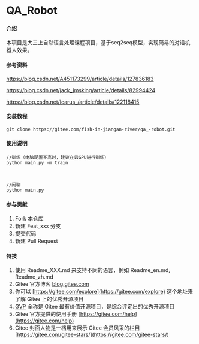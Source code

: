 # QA_Robot

#### 介绍

本项目是大三上自然语言处理课程项目，基于seq2seq模型，实现简易的对话机器人效果。

#### 参考资料

https://blog.csdn.net/A451173299/article/details/127836183

https://blog.csdn.net/jack_jmsking/article/details/82994424

https://blog.csdn.net/Icarus_/article/details/122118415

#### 安装教程

```
git clone https://gitee.com/fish-in-jiangan-river/qa_-robot.git
```


#### 使用说明

```
//训练（电脑配置不高时，建议在云GPU进行训练）
python main.py -m train



//闲聊
python main.py
```


#### 参与贡献

1.  Fork 本仓库
2.  新建 Feat_xxx 分支
3.  提交代码
4.  新建 Pull Request


#### 特技

1.  使用 Readme\_XXX.md 来支持不同的语言，例如 Readme\_en.md, Readme\_zh.md
2.  Gitee 官方博客 [blog.gitee.com](https://blog.gitee.com)
3.  你可以 [https://gitee.com/explore](https://gitee.com/explore) 这个地址来了解 Gitee 上的优秀开源项目
4.  [GVP](https://gitee.com/gvp) 全称是 Gitee 最有价值开源项目，是综合评定出的优秀开源项目
5.  Gitee 官方提供的使用手册 [https://gitee.com/help](https://gitee.com/help)
6.  Gitee 封面人物是一档用来展示 Gitee 会员风采的栏目 [https://gitee.com/gitee-stars/](https://gitee.com/gitee-stars/)
